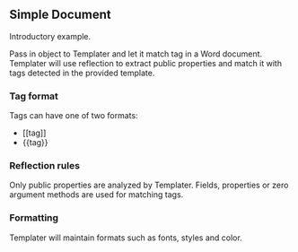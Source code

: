 ## Simple Document

Introductory example. 

Pass in object to Templater and let it match tag in a Word document.
Templater will use reflection to extract public properties and match it with tags detected in the provided template.

### Tag format

Tags can have one of two formats:

 * [[tag]]
 * {{tag}}

### Reflection rules

Only public properties are analyzed by Templater. Fields, properties or zero argument methods are used for matching tags.

### Formatting

Templater will maintain formats such as fonts, styles and color.
